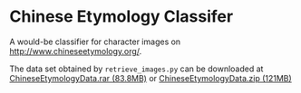 Chinese Etymology Classifer
=================

A would-be classifier for character images on http://www.chineseetymology.org/.

The data set obtained by `retrieve_images.py` can be downloaded at [ChineseEtymologyData.rar (83.8MB)](https://dl.dropboxusercontent.com/u/1335302/ChineseEtymologyData.rar) or [ChineseEtymologyData.zip (121MB)](https://dl.dropboxusercontent.com/u/1335302/ChineseEtymologyData.zip)
